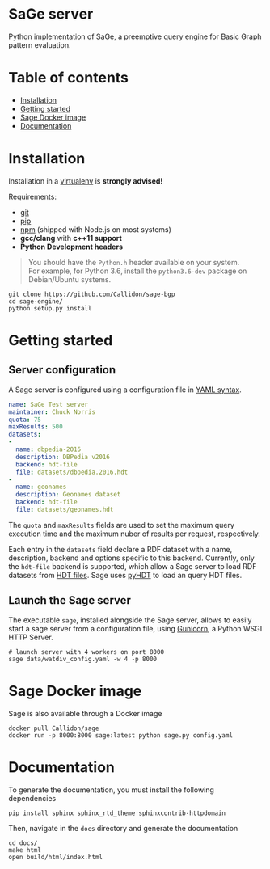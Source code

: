 # SaGe server
Python implementation of SaGe, a preemptive query engine for Basic Graph pattern evaluation.

# Table of contents

* [Installation](#installation)
* [Getting started](#getting-started)
* [Sage Docker image](#sage-docker-image)
* [Documentation](#documentation)

# Installation

Installation in a [virtualenv](https://virtualenv.pypa.io/en/stable/) is **strongly advised!**

Requirements:
* [git](https://git-scm.com/)
* [pip](https://pip.pypa.io/en/stable/)
* [npm](https://nodejs.org/en/) (shipped with Node.js on most systems)
* **gcc/clang** with **c++11 support**
* **Python Development headers**
> You should have the `Python.h` header available on your system.   
> For example, for Python 3.6, install the `python3.6-dev` package on Debian/Ubuntu systems.

```
git clone https://github.com/Callidon/sage-bgp
cd sage-engine/
python setup.py install
```

# Getting started

## Server configuration

A Sage server is configured using a configuration file in [YAML syntax](http://yaml.org/).

```yaml
name: SaGe Test server
maintainer: Chuck Norris
quota: 75
maxResults: 500
datasets:
-
  name: dbpedia-2016
  description: DBPedia v2016
  backend: hdt-file
  file: datasets/dbpedia.2016.hdt
-
  name: geonames
  description: Geonames dataset
  backend: hdt-file
  file: datasets/geonames.hdt
```

The `quota` and `maxResults` fields are used to set the maximum query execution time and the maximum nuber of results
per request, respectively.

Each entry in the `datasets` field declare a RDF dataset with a name, description, backend and options specific to this backend.
Currently, only the `hdt-file` backend is supported, which allow a Sage server to load RDF datasets from [HDT files](http://www.rdfhdt.org/). Sage uses [pyHDT](https://github.com/Callidon/pyHDT) to load an query HDT files.

## Launch the Sage server

The executable `sage`, installed alongside the Sage server, allows to easily start a sage server from a configuration file, using [Gunicorn](http://gunicorn.org/), a Python WSGI HTTP Server.

```
# launch server with 4 workers on port 8000
sage data/watdiv_config.yaml -w 4 -p 8000
```

# Sage Docker image

Sage is also available through a Docker image

```
docker pull Callidon/sage
docker run -p 8000:8000 sage:latest python sage.py config.yaml
```

# Documentation

To generate the documentation, you must install the following dependencies
```
pip install sphinx sphinx_rtd_theme sphinxcontrib-httpdomain
```

Then, navigate in the `docs` directory and generate the documentation
```
cd docs/
make html
open build/html/index.html
```
